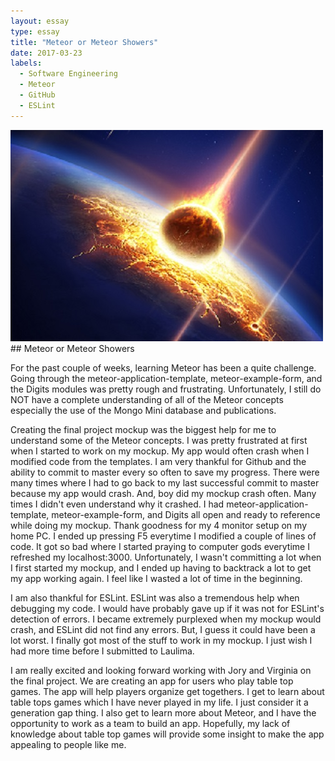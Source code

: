 ```yaml
---
layout: essay
type: essay
title: "Meteor or Meteor Showers"
date: 2017-03-23
labels:
  - Software Engineering
  - Meteor
  - GitHub
  - ESLint
---
```


<img class="ui medium right floated image" src="../images/shower.jpg">
## Meteor or Meteor Showers

For the past couple of weeks, learning Meteor has been a quite challenge.  Going through the meteor-application-template, meteor-example-form, and the Digits modules was pretty rough and frustrating.  Unfortunately, I still do NOT have a complete understanding of all of the Meteor concepts especially the use of the Mongo Mini database and publications.  

Creating the final project mockup was the biggest help for me to understand some of the Meteor concepts.  I was pretty frustrated at first when I started to work on my mockup.  My app would often crash when I modified code from the templates.  I am very thankful for Github and the ability to commit to master every so often to save my progress.  There were many times where I had to go back to my last successful commit to master because my app would crash.  And, boy did my mockup crash often.  Many times I didn't even understand why it crashed.  I had meteor-application-template, meteor-example-form, and Digits all open and ready to reference while doing my mockup.  Thank goodness for my 4 monitor setup on my home PC.  I ended up pressing F5 everytime I modified a couple of lines of code.  It got so bad where I started praying to computer gods everytime I refreshed my localhost:3000.  Unfortunately, I wasn't committing a lot when I first started my mockup, and I ended up having to backtrack a lot to get my app working again.  I feel like I wasted a lot of time in the beginning.

I am also thankful for ESLint.  ESLint was also a tremendous help when debugging my code.  I would have probably gave up if it was not for ESLint's detection of errors.  I became extremely purplexed when my mockup would crash, and ESLint did not find any errors.  But, I guess it could have been a lot worst.  I finally got most of the stuff to work in my mockup.  I just wish I had more time before I submitted to Laulima.

I am really excited and looking forward working with Jory and Virginia on the final project.  We are creating an app for users who play table top games.  The app will help players organize get togethers.  I get to learn about table tops games which I have never played in my life.  I just consider it a generation gap thing.  I also get to learn more about Meteor, and I have the opportunity to work as a team to build an app.  Hopefully, my lack of knowledge about table top games will provide some insight to make the app appealing to people like me.
